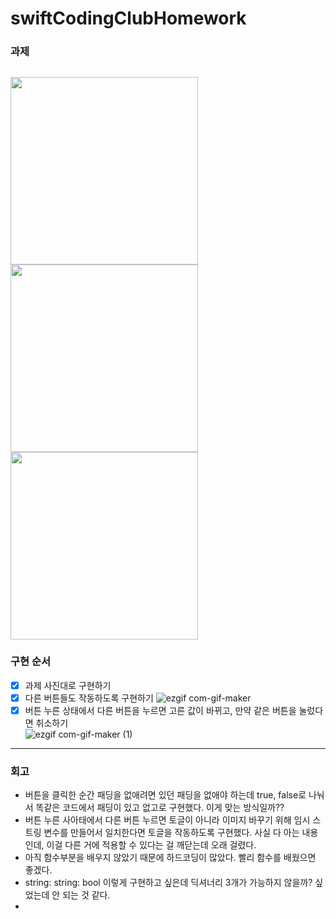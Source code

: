 # swiftCodingClubHomework

### 과제
<img src = "https://user-images.githubusercontent.com/67938946/188292919-a3781173-a920-4d84-a048-1cd2b4a6f568.png" width= "300" heigth = "200"/> <img src = "https://user-images.githubusercontent.com/67938946/188293041-079c3788-6e26-48bb-bab4-83fe5e8fe856.png" width = "300" heigth = "200"/> <img src = "https://user-images.githubusercontent.com/67938946/188293058-ea281834-43ec-4fdb-8533-7a2324d8438d.png" width = "300" heigth = "200">
---
### 구현 순서
- [x] 과제 사진대로 구현하기
- [x] 다른 버튼들도 작동하도록 구현하기
![ezgif com-gif-maker](https://user-images.githubusercontent.com/67938946/188312042-02fa3af0-6660-4f0c-9592-abbf01513d11.gif)
- [x] 버튼 누른 상태에서 다른 버튼을 누르면 고른 값이 바뀌고, 만약 같은 버튼을 눌렀다면 취소하기  
![ezgif com-gif-maker (1)](https://user-images.githubusercontent.com/67938946/188312047-559d1dc8-08e3-4fc8-9ebb-00c49ca5a7fd.gif)

---
### 회고
- 버튼을 클릭한 순간 패딩을 없애려면 있던 패딩을 없애야 하는데 true, false로 나눠서 똑같은 코드에서 패딩이 있고 없고로 구현했다. 이게 맞는 방식일까??
- 버튼 누른 사아태에서 다른 버튼 누르면 토글이 아니라 이미지 바꾸기 위해 임시 스트링 변수를 만들어서 일치한다면 토글을 작동하도록 구현했다. 사실 다 아는 내용인데, 이걸 다른 거에 적용할 수 있다는 걸 깨닫는데 오래 걸렸다.
- 아직 함수부분을 배우지 않았기 때문에 하드코딩이 많았다. 빨리 함수를 배웠으면 좋겠다.
- string: string: bool 이렇게 구현하고 싶은데 딕셔너리 3개가 가능하지 않을까? 싶었는데 안 되는 것 같다.
- 
